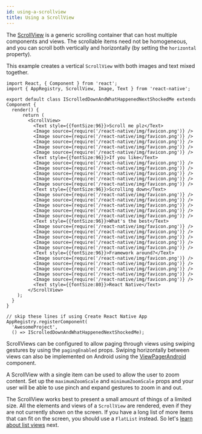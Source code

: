 ```yaml
---
id: using-a-scrollview
title: Using a ScrollView
---
```


The [ScrollView](scrollview.md) is a generic scrolling container that can host multiple components and views. The scrollable items need not be homogeneous, and you can scroll both vertically and horizontally (by setting the `horizontal` property).

This example creates a vertical `ScrollView` with both images and text mixed together.

```ReactNativeWebPlayer
import React, { Component } from 'react';
import { AppRegistry, ScrollView, Image, Text } from 'react-native';

export default class IScrolledDownAndWhatHappenedNextShockedMe extends Component {
  render() {
      return (
        <ScrollView>
          <Text style={{fontSize:96}}>Scroll me plz</Text>
          <Image source={require('/react-native/img/favicon.png')} />
          <Image source={require('/react-native/img/favicon.png')} />
          <Image source={require('/react-native/img/favicon.png')} />
          <Image source={require('/react-native/img/favicon.png')} />
          <Image source={require('/react-native/img/favicon.png')} />
          <Text style={{fontSize:96}}>If you like</Text>
          <Image source={require('/react-native/img/favicon.png')} />
          <Image source={require('/react-native/img/favicon.png')} />
          <Image source={require('/react-native/img/favicon.png')} />
          <Image source={require('/react-native/img/favicon.png')} />
          <Image source={require('/react-native/img/favicon.png')} />
          <Text style={{fontSize:96}}>Scrolling down</Text>
          <Image source={require('/react-native/img/favicon.png')} />
          <Image source={require('/react-native/img/favicon.png')} />
          <Image source={require('/react-native/img/favicon.png')} />
          <Image source={require('/react-native/img/favicon.png')} />
          <Image source={require('/react-native/img/favicon.png')} />
          <Text style={{fontSize:96}}>What's the best</Text>
          <Image source={require('/react-native/img/favicon.png')} />
          <Image source={require('/react-native/img/favicon.png')} />
          <Image source={require('/react-native/img/favicon.png')} />
          <Image source={require('/react-native/img/favicon.png')} />
          <Image source={require('/react-native/img/favicon.png')} />
          <Text style={{fontSize:96}}>Framework around?</Text>
          <Image source={require('/react-native/img/favicon.png')} />
          <Image source={require('/react-native/img/favicon.png')} />
          <Image source={require('/react-native/img/favicon.png')} />
          <Image source={require('/react-native/img/favicon.png')} />
          <Image source={require('/react-native/img/favicon.png')} />
          <Text style={{fontSize:80}}>React Native</Text>
        </ScrollView>
    );
  }
}

// skip these lines if using Create React Native App
AppRegistry.registerComponent(
  'AwesomeProject',
  () => IScrolledDownAndWhatHappenedNextShockedMe);
```

ScrollViews can be configured to allow paging through views using swiping gestures by using the `pagingEnabled` props. Swiping horizontally between views can also be implemented on Android using the [ViewPagerAndroid](viewpagerandroid.md) component.

A ScrollView with a single item can be used to allow the user to zoom content. Set up the `maximumZoomScale` and `minimumZoomScale` props and your user will be able to use pinch and expand gestures to zoom in and out.

The ScrollView works best to present a small amount of things of a limited size. All the elements and views of a `ScrollView` are rendered, even if they are not currently shown on the screen. If you have a long list of more items that can fit on the screen, you should use a `FlatList` instead. So let's [learn about list views](using-a-listview.md) next.
